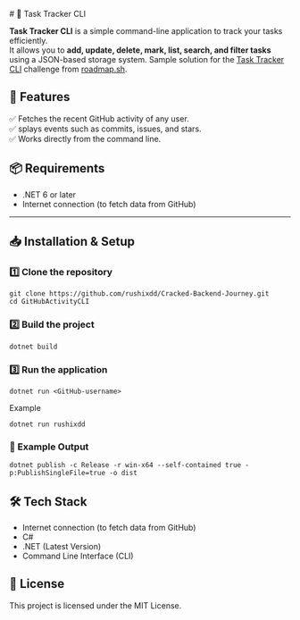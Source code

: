 ﻿﻿# 📝 Task Tracker CLI

**Task Tracker CLI** is a simple command-line application to track your tasks efficiently.  
It allows you to **add, update, delete, mark, list, search, and filter tasks** using a JSON-based storage system.
Sample solution for the [Task Tracker CLI](https://roadmap.sh/projects/task-tracker) challenge from [roadmap.sh](https://roadmap.sh/).

## 🚀 Features
✅ Fetches the recent GitHub activity of any user. <br>
✅ splays events such as commits, issues, and stars. <br>
✅ Works directly from the command line.

## 📦 Requirements
- .NET 6 or later
- Internet connection (to fetch data from GitHub)
---

## 📥 Installation & Setup
### 1️⃣ **Clone the repository**
```
git clone https://github.com/rushixdd/Cracked-Backend-Journey.git
cd GitHubActivityCLI
```
### 2️⃣ **Build the project**
```
dotnet build
```
### 3️⃣ **Run the application**
```
dotnet run <GitHub-username>
```
Example
```
dotnet run rushixdd
```

### 🎯 Example Output
```
dotnet publish -c Release -r win-x64 --self-contained true -p:PublishSingleFile=true -o dist
```

## 🛠 Tech Stack
- Internet connection (to fetch data from GitHub)
- C#
- .NET (Latest Version)
- Command Line Interface (CLI)
## 📜 License
This project is licensed under the MIT License.
